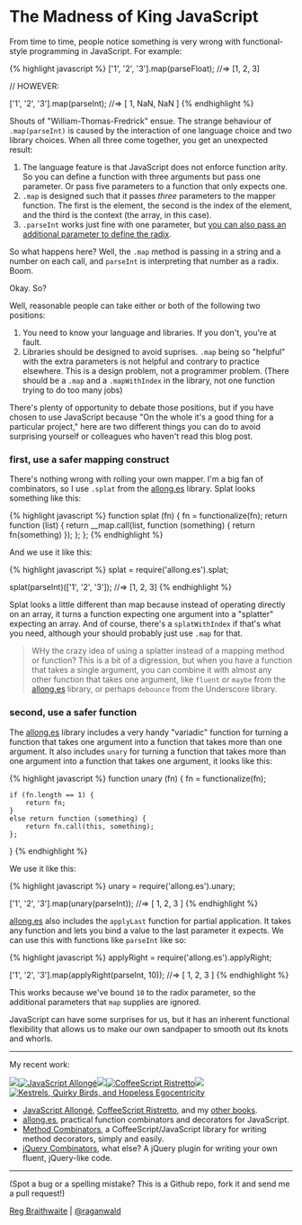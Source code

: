 The Madness of King JavaScript
==============================

From time to time, people notice something is very wrong with functional-style programming in JavaScript. For example:

{% highlight javascript %}
['1', '2', '3'].map(parseFloat);
  //=> [1, 2, 3]
  
// HOWEVER:

['1', '2', '3'].map(parseInt);
  //=> [ 1, NaN, NaN ]
{% endhighlight %}
  
Shouts of "William-Thomas-Fredrick" ensue. The strange behaviour of `.map(parseInt)` is caused by the interaction of one language choice and two library choices. When all three come together, you get an unexpected result:

1. The language feature is that JavaScript does not enforce function arity. So you can define a function with three arguments but pass one parameter. Or pass five parameters to a function that only expects one.
2. `.map` is designed such that it passes *three* parameters to the mapper function. The first is the element, the second is the index of the element, and the third is the context (the array, in this case).
3. `.parseInt` works just fine with one parameter, but [you can also pass an additional parameter to define the radix](https://developer.mozilla.org/en-US/docs/JavaScript/Reference/Global_Objects/parseInt).

So what happens here? Well, the `.map` method is passing in a string and a number on each call, and `parseInt` is interpreting that number as a radix. Boom.

Okay. So?

Well, reasonable people can take either or both of the following two positions:

1. You need to know your language and libraries. If you don't, you're at fault.
2. Libraries should be designed to avoid suprises. `.map` being so "helpful" with the extra parameters is not helpful and contrary to practice elsewhere. This is a design problem, not a programmer problem. (There should be a `.map` and a `.mapWithIndex` in the library, not one function trying to do too many jobs)

There's plenty of opportunity to debate those positions, but if you have chosen to use JavaScript because "On the whole it's a good thing for a particular project," here are two different things you can do to avoid surprising yourself or colleagues who haven't read this blog post.

### first, use a safer mapping construct

There's nothing wrong with rolling your own mapper. I'm a big fan of combinators, so I use `.splat` from the [allong.es] library. Splat looks something like this:

{% highlight javascript %}
function splat (fn) {
  fn = functionalize(fn);
  return function (list) {
    return __map.call(list, function (something) { return fn(something) });
  };
};
{% endhighlight %}
  
And we use it like this:

{% highlight javascript %}
splat = require('allong.es').splat;

splat(parseInt)(['1', '2', '3']);
  //=> [1, 2, 3]
{% endhighlight %}
  
Splat looks a little different than map because instead of operating directly on an array, it turns a function expecting one argument into a "splatter" expecting an array. And of course, there's a `splatWithIndex` if that's what you need, although your should probably just use `.map` for that.

> WHy the crazy idea of using a splatter instead of a mapping method or function? This is a bit of a digression, but when you have a  function that takes a single argument, you can combine it with almost any other function that takes one argument, like `fluent` or `maybe` from the [allong.es] library, or perhaps `debounce` from the Underscore library.

### second, use a safer function

The [allong.es] library includes a very handy "variadic" function for turning a function that takes one argument into a function that takes more than one argument. It also includes `unary` for turning a function that takes more than one argument into a function that takes one argument, it looks like this:

{% highlight javascript %}
function unary (fn) {
  fn = functionalize(fn);

	if (fn.length == 1) {
		return fn;
	}
	else return function (something) {
		return fn.call(this, something);
	};
} 
{% endhighlight %}
  
We use it like this:

{% highlight javascript %}
unary = require('allong.es').unary;

['1', '2', '3'].map(unary(parseInt));
  //=> [ 1, 2, 3 ]
{% endhighlight %}
  
[allong.es] also includes the `applyLast` function for partial application. It takes any function and lets you bind a value to the last parameter it expects. We can use this with functions like `parseInt` like so:

{% highlight javascript %}
applyRight = require('allong.es').applyRight;

['1', '2', '3'].map(applyRight(parseInt, 10));
  //=> [ 1, 2, 3 ]
{% endhighlight %}
  
This works because we've bound `10` to the radix parameter, so the additional parameters that `map` supplies are ignored.

JavaScript can have some surprises for us, but it has an inherent functional flexibility that allows us to make our own sandpaper to smooth out its knots and whorls.

---

My recent work:

![](http://i.minus.com/iL337yTdgFj7.png)[![JavaScript Allongé](http://i.minus.com/iW2E1A8M5UWe6.jpeg)][ja]![](http://i.minus.com/iL337yTdgFj7.png)[![CoffeeScript Ristretto](http://i.minus.com/iMmGxzIZkHSLD.jpeg)][cr]![](http://i.minus.com/iL337yTdgFj7.png)[![Kestrels, Quirky Birds, and Hopeless Egocentricity](http://i.minus.com/ibw1f1ARQ4bhi1.jpeg)](http://leanpub.com/combinators "Kestrels, Quirky Birds, and Hopeless Egocentricity")

* [JavaScript Allongé][ja], [CoffeeScript Ristretto][ja], and my [other books](http://leanpub.com/u/raganwald).
* [allong.es](http://allong.es), practical function combinators and decorators for JavaScript.
* [Method Combinators](https://github.com/raganwald/method-combinators), a CoffeeScript/JavaScript library for writing method decorators, simply and easily.
* [jQuery Combinators](http://github.com/raganwald/jquery-combinators), what else? A jQuery plugin for writing your own fluent, jQuery-like code. 

[ja]: http://leanpub.com/javascript-allonge "JavaScript Allongé"
[cr]: http://leanpub.com/coffeescript-ristretto "CoffeeScript Ristretto"

---

(Spot a bug or a spelling mistake? This is a Github repo, fork it and send me a pull request!)

[Reg Braithwaite](http://braythwayt.com) | [@raganwald](http://twitter.com/raganwald)


[allong.es]: http://allong.es